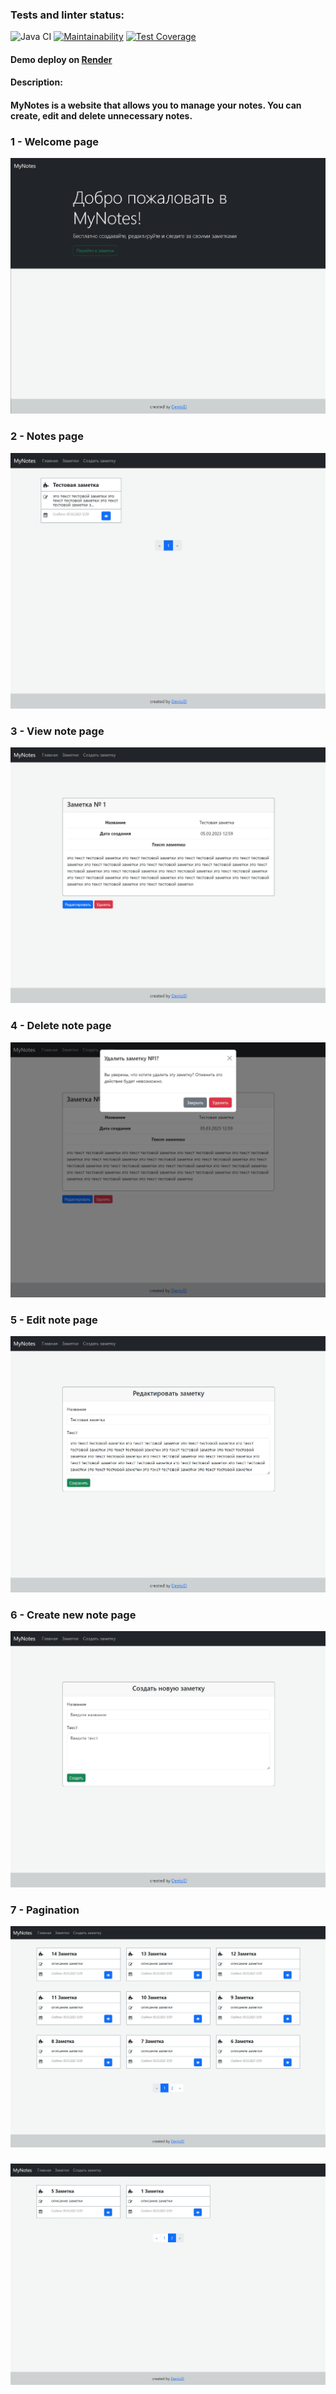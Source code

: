 ### Tests and linter status:
![Java CI](https://github.com/DenisJD/MyNotes/actions/workflows/github-actions.yml/badge.svg)
[![Maintainability](https://api.codeclimate.com/v1/badges/bf4f076861f0eb205bd7/maintainability)](https://codeclimate.com/github/DenisJD/MyNotes/maintainability)
[![Test Coverage](https://api.codeclimate.com/v1/badges/bf4f076861f0eb205bd7/test_coverage)](https://codeclimate.com/github/DenisJD/MyNotes/test_coverage)

#### Demo deploy on [Render](https://mynotes-1m1e.onrender.com/api)

#### Description:
#### MyNotes is a website that allows you to manage your notes. You can create, edit and delete unnecessary notes.

### 1 - Welcome page
![Image alt](https://github.com/DenisJD/images/raw/main/mynotes/1.png)
### 2 - Notes page
![Image alt](https://github.com/DenisJD/images/raw/main/mynotes/2.png)
### 3 - View note page
![Image alt](https://github.com/DenisJD/images/raw/main/mynotes/3.png)
### 4 - Delete note page
![Image alt](https://github.com/DenisJD/images/raw/main/mynotes/4.png)
### 5 - Edit note page
![Image alt](https://github.com/DenisJD/images/raw/main/mynotes/5.png)
### 6 - Create new note page
![Image alt](https://github.com/DenisJD/images/raw/main/mynotes/6.png)
### 7 - Pagination
![Image alt](https://github.com/DenisJD/images/raw/main/mynotes/7.png)
### 
![Image alt](https://github.com/DenisJD/images/raw/main/mynotes/8.png)
